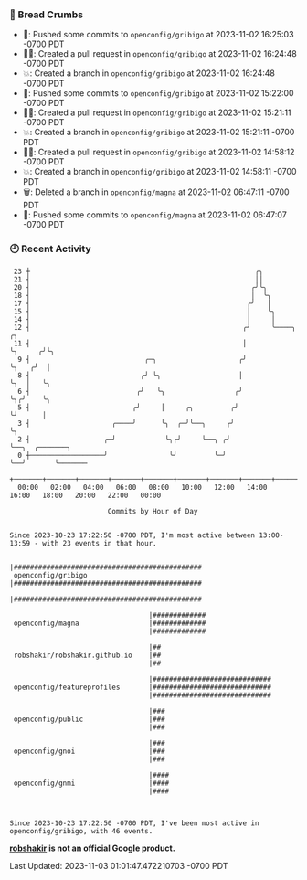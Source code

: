 ### 🍞 Bread Crumbs

 * 🚢: Pushed some commits to `openconfig/gribigo` at 2023-11-02 16:25:03 -0700 PDT
 * ✍🏼: Created a pull request in `openconfig/gribigo` at 2023-11-02 16:24:48 -0700 PDT
 * 💥: Created a branch in `openconfig/gribigo` at 2023-11-02 16:24:48 -0700 PDT
 * 🚢: Pushed some commits to `openconfig/gribigo` at 2023-11-02 15:22:00 -0700 PDT
 * ✍🏼: Created a pull request in `openconfig/gribigo` at 2023-11-02 15:21:11 -0700 PDT
 * 💥: Created a branch in `openconfig/gribigo` at 2023-11-02 15:21:11 -0700 PDT
 * ✍🏼: Created a pull request in `openconfig/gribigo` at 2023-11-02 14:58:12 -0700 PDT
 * 💥: Created a branch in `openconfig/gribigo` at 2023-11-02 14:58:11 -0700 PDT
 * 🗑: Deleted a branch in `openconfig/magna` at 2023-11-02 06:47:11 -0700 PDT
 * 🚢: Pushed some commits to `openconfig/magna` at 2023-11-02 06:47:07 -0700 PDT

### 🕘 Recent Activity
```
 23 ┼                                                       ╭╮
 21 ┤                                                       ││
 20 ┤                                                      ╭╯╰╮
 18 ┤                                                      │  ╰╮
 17 ┤                                                     ╭╯   │
 15 ┤                                                     │    ╰╮
 14 ┤                                                     │     │
 12 ┤                                                    ╭╯     ╰────╮       ╭╮
 11 ┤                                                    │           ╰╮     ╭╯╰╮
  9 ┤                            ╭─╮                    ╭╯            ╰╮   ╭╯  │
  8 ┤                           ╭╯ ╰╮                   │              ╰╮  │   ╰╮
  6 ┤                          ╭╯   ╰╮                 ╭╯               ╰╮╭╯    ╰╮
  5 ┤                         ╭╯     │     ╭╮         ╭╯                 ╰╯      │
  3 ┤                    ╭────╯      ╰╮  ╭─╯╰──╮     ╭╯                          ╰╮
  2 ┤                  ╭─╯            ╰╮╭╯     ╰──╮ ╭╯                            ╰──╮  ╭───────╮
  0 ┼──────────────────╯               ╰╯         ╰─╯                                ╰──╯       ╰───────
    +───────+───────+───────+───────+───────+───────+───────+───────+───────+───────+───────+───────+────
  00:00   02:00   04:00   06:00   08:00   10:00   12:00   14:00   16:00   18:00   20:00   22:00   00:00   

						Commits by Hour of Day


Since 2023-10-23 17:22:50 -0700 PDT, I'm most active between 13:00-13:59 - with 23 events in that hour.

```



```
                                  |##############################################
 openconfig/gribigo               |##############################################
                                  |##############################################

                                  |#############
 openconfig/magna                 |#############
                                  |#############

                                  |##
 robshakir/robshakir.github.io    |##
                                  |##

                                  |#############################
 openconfig/featureprofiles       |#############################
                                  |#############################

                                  |###
 openconfig/public                |###
                                  |###

                                  |###
 openconfig/gnoi                  |###
                                  |###

                                  |####
 openconfig/gnmi                  |####
                                  |####



Since 2023-10-23 17:22:50 -0700 PDT, I've been most active in openconfig/gribigo, with 46 events.

```
**[robshakir](mailto:robjs@google.com) is not an official Google product.**  


Last Updated: 2023-11-03 01:01:47.472210703 -0700 PDT

